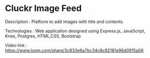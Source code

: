 # Cluckr Image Feed 

Description  : Platform to add images with title and contents.

Technologies : Web application designed using Express.js, JavaScript, Knex, Postgres, HTML,CSS, Bootstrap

Video link   : https://www.loom.com/share/3c832e6a7bc34c8c82181e96d0915a06
